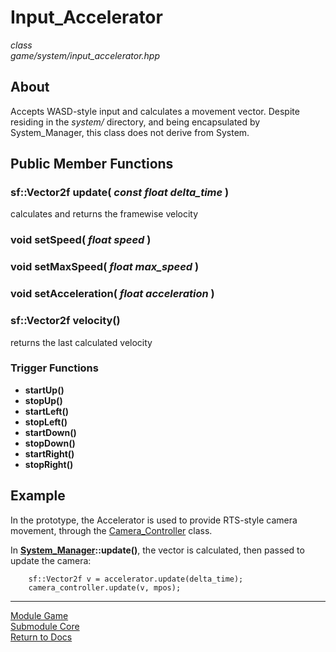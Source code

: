 # Input_Accelerator
*class*  
*game/system/input_accelerator.hpp*

## About
Accepts WASD-style input and calculates a movement vector. Despite residing in the *system/* directory, and being encapsulated by System_Manager, this class does not derive from System.

## Public Member Functions

### sf::Vector2f update( *const float delta_time* )
calculates and returns the framewise velocity

### void setSpeed( *float speed* )

### void setMaxSpeed( *float max_speed* )

### void setAcceleration( *float acceleration* )

### sf::Vector2f velocity()
returns the last calculated velocity

### Trigger Functions
- **startUp()**
- **stopUp()**
- **startLeft()**
- **stopLeft()**
- **startDown()**
- **stopDown()**
- **startRight()**
- **stopRight()**

## Example
In the prototype, the Accelerator is used to provide RTS-style camera movement, through the [Camera_Controller](camera_controller.md) class.

In **[System_Manager](../system_manager)::update()**, the vector is calculated, then passed to update the camera:
```
	sf::Vector2f v = accelerator.update(delta_time);
	camera_controller.update(v, mpos);
```

---

[Module Game](../../game.md)  
[Submodule Core](../core.md)  
[Return to Docs](../../../docs.md)